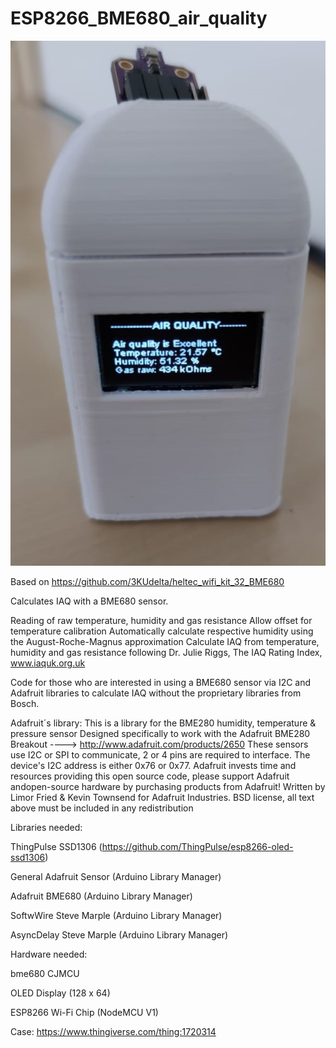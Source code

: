 # ESP8266_BME680_air_quality

![Image](https://github.com/zangaby/ESP8266_BME680_air_quality/blob/main/air_quality_bme680.jpg?raw=true)

Based on https://github.com/3KUdelta/heltec_wifi_kit_32_BME680

Calculates IAQ with a BME680 sensor.

Reading of raw temperature, humidity and gas resistance
Allow offset for temperature calibration
Automatically calculate respective humidity using the August-Roche-Magnus approximation
Calculate IAQ from temperature, humidity and gas resistance following Dr. Julie Riggs, The IAQ Rating Index, www.iaquk.org.uk

Code for those who are interested in using a BME680 sensor via I2C and Adafruit libraries to calculate IAQ without the proprietary libraries from Bosch.

Adafruit´s library: This is a library for the BME280 humidity, temperature & pressure sensor Designed specifically to work with the Adafruit BME280 Breakout ----> http://www.adafruit.com/products/2650 These sensors use I2C or SPI to communicate, 2 or 4 pins are required to interface. The device's I2C address is either 0x76 or 0x77. Adafruit invests time and resources providing this open source code, please support Adafruit andopen-source hardware by purchasing products from Adafruit! Written by Limor Fried & Kevin Townsend for Adafruit Industries. BSD license, all text above must be included in any redistribution

Libraries needed:

ThingPulse SSD1306 (https://github.com/ThingPulse/esp8266-oled-ssd1306)

General Adafruit Sensor (Arduino Library Manager)

Adafruit BME680 (Arduino Library Manager)

SoftwWire Steve Marple (Arduino Library Manager)

AsyncDelay Steve Marple (Arduino Library Manager)


Hardware needed:

bme680 CJMCU

OLED Display (128 x 64)

ESP8266 Wi-Fi Chip (NodeMCU V1)

Case: https://www.thingiverse.com/thing:1720314
